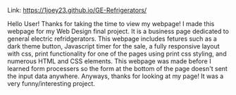 Link: https://1joey23.github.io/GE-Refrigerators/

Hello User! 
Thanks for taking the time to view my webpage! I made this webpage for my Web Design final project.
It is a business page dedicated to general electric refridgerators.
This webpage includes fetures such as a dark theme button, Javascript timer for the sale, 
a fully responsive layout with css, print functionality for one of the pages using print css styling,
and numerous HTML and CSS elements. This webpage was made before I learned form processers so the form
at the bottom of the page doesn't sent the input data anywhere. Anyways, thanks for looking at my page!
It was a very funny/interesting project.
